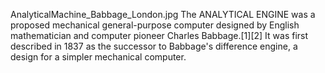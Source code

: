 AnalyticalMachine_Babbage_London.jpg The ANALYTICAL ENGINE was a proposed mechanical general-purpose computer designed by English mathematician and computer pioneer Charles Babbage.[1][2] It was first described in 1837 as the successor to Babbage's difference engine, a design for a simpler mechanical computer.
